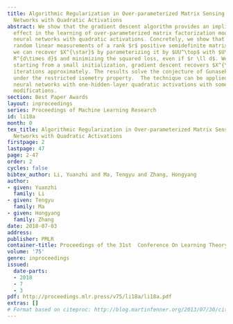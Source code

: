 ```yaml
---
title: Algorithmic Regularization in Over-parameterized Matrix Sensing and Neural
  Networks with Quadratic Activations
abstract: We show that the gradient descent algorithm provides an implicit regularization
  effect in the learning of over-parameterized matrix factorization models and one-hidden-layer
  neural networks with quadratic activations. Concretely, we show that given $\tilde{O}(dr^{2})$
  random linear measurements of a rank $r$ positive semidefinite matrix $X^{\star}$,
  we can recover $X^{\star}$ by parameterizing it by $UU^\top$ with $U\in \mathbb
  R^{d\times d}$ and minimizing the squared loss, even if $r \ll d$. We prove that
  starting from a small initialization, gradient descent recovers $X^{\star}$ in $\tilde{O}(\sqrt{r})$
  iterations approximately. The results solve the conjecture of Gunasekar et al.’17
  under the restricted isometry property.  The technique can be applied to analyzing
  neural networks with one-hidden-layer quadratic activations with some technical
  modifications.
section: Best Paper Awards
layout: inproceedings
series: Proceedings of Machine Learning Research
id: li18a
month: 0
tex_title: Algorithmic Regularization in Over-parameterized Matrix Sensing and Neural
  Networks with Quadratic Activations
firstpage: 2
lastpage: 47
page: 2-47
order: 2
cycles: false
bibtex_author: Li, Yuanzhi and Ma, Tengyu and Zhang, Hongyang
author:
- given: Yuanzhi
  family: Li
- given: Tengyu
  family: Ma
- given: Hongyang
  family: Zhang
date: 2018-07-03
address: 
publisher: PMLR
container-title: Proceedings of the 31st  Conference On Learning Theory
volume: '75'
genre: inproceedings
issued:
  date-parts:
  - 2018
  - 7
  - 3
pdf: http://proceedings.mlr.press/v75/li18a/li18a.pdf
extras: []
# Format based on citeproc: http://blog.martinfenner.org/2013/07/30/citeproc-yaml-for-bibliographies/
---
```

